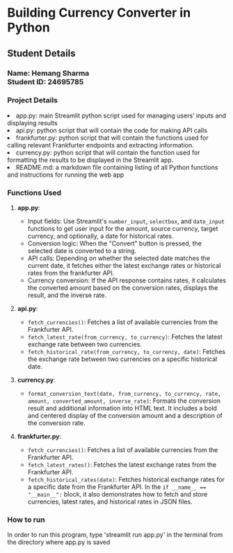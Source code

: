 # Building Currency Converter in Python #
## Student Details ##
<h3>Name: Hemang Sharma <br>
Student ID: 24695785</h3>

### Project Details ###

<li>app.py: main Streamlit python script used for managing users’ inputs and displaying results</li>
<li>api.py: python script that will contain the code for making API calls</li>
<li>frankfurter.py: python script that will contain the functions used for calling relevant Frankfurter endpoints and extracting information.</li>
<li>currency.py: python script that will contain the function used for formatting the results to be displayed in the Streamlit app.</li>
<li>README.md: a markdown file containing listing of all Python functions and instructions for running the web app</li>

### Functions Used ###

1. **app.py**:
   - Input fields: Use Streamlit's `number_input`, `selectbox`, and `date_input` functions to get user input for the amount, source currency, target currency, and optionally, a date for historical rates.
   - Conversion logic: When the "Convert" button is pressed, the selected date is converted to a string.
   - API calls: Depending on whether the selected date matches the current date, it fetches either the latest exchange rates or historical rates from the frankfurter API.
   - Currency conversion: If the API response contains rates, it calculates the converted amount based on the conversion rates, displays the result, and the inverse rate.

2. **api.py**:
   - `fetch_currencies()`: Fetches a list of available currencies from the Frankfurter API.
   - `fetch_latest_rate(from_currency, to_currency)`: Fetches the latest exchange rate between two currencies.
   - `fetch_historical_rate(from_currency, to_currency, date)`: Fetches the exchange rate between two currencies on a specific historical date.

3. **currency.py**:
   - `format_conversion_text(date, from_currency, to_currency, rate, amount, converted_amount, inverse_rate)`: Formats the conversion result and additional information into HTML text. It includes a bold and centered display of the conversion amount and a description of the conversion rate.

4. **frankfurter.py**:
   - `fetch_currencies()`: Fetches a list of available currencies from the Frankfurter API.
   - `fetch_latest_rates()`: Fetches the latest exchange rates from the Frankfurter API.
   - `fetch_historical_rates(date)`: Fetches historical exchange rates for a specific date from the Frankfurter API. In the `if __name__ == "__main__":` block, it also demonstrates how to fetch and store currencies, latest rates, and historical rates in JSON files.


### How to run ###

In order to run this program, type 'streamlit run app.py' in the terminal from the directory where app.py is saved 
